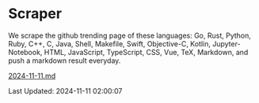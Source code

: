 # Scraper

We scrape the github trending page of these languages: Go, Rust, Python, Ruby, C++, C, Java, Shell, Makefile, Swift, Objective-C, Kotlin, Jupyter-Notebook, HTML, JavaScript, TypeScript, CSS, Vue, TeX, Markdown, and push a markdown result everyday.

[2024-11-11.md](https://github.com/cumthxy/github-trending-backup/blob/master/2024-11-11.md)

Last Updated: 2024-11-11 02:00:07